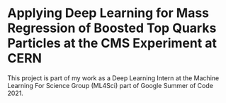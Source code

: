# Applying Deep Learning for Mass Regression of Boosted Top Quarks Particles at the CMS Experiment at CERN
This project is part of my work as a Deep Learning Intern at the Machine Learning For Science Group (ML4Sci) part of Google Summer of Code 2021.
